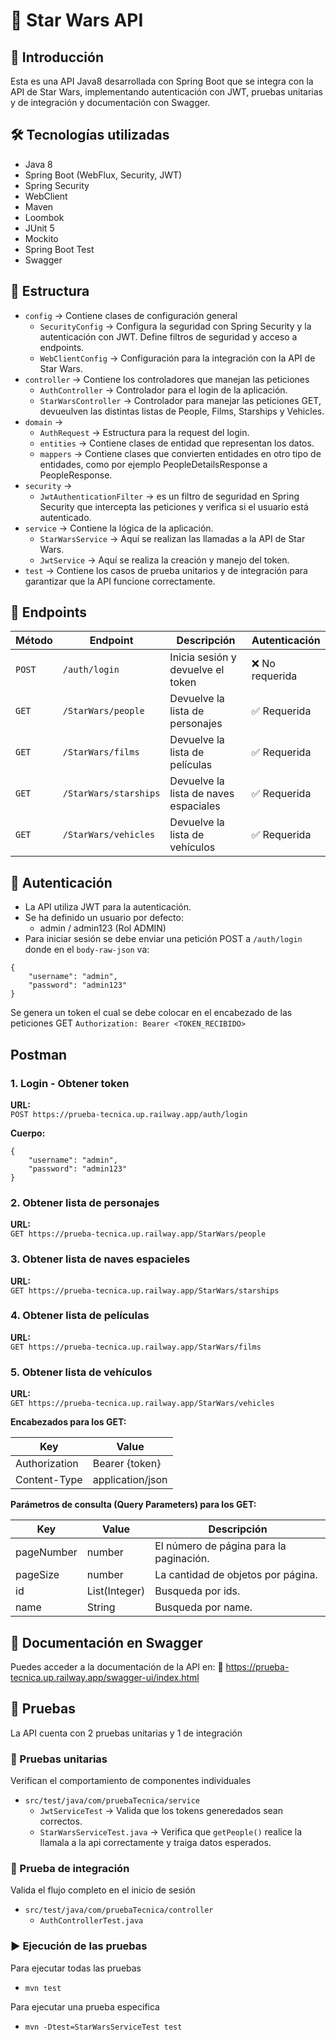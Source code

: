 # 🚀 Star Wars API
## 📌 Introducción
Esta es una API Java8 desarrollada con Spring Boot que se integra con la API de Star Wars, implementando autenticación con JWT, pruebas unitarias y de integración y documentación con Swagger.

## 🛠 Tecnologías utilizadas
- Java 8
- Spring Boot (WebFlux, Security, JWT)
- Spring Security
- WebClient
- Maven
- Loombok
- JUnit 5
- Mockito
- Spring Boot Test
- Swagger

## 📂 Estructura
- `config` -> Contiene clases de configuración general
  - `SecurityConfig` -> Configura la seguridad con Spring Security y la autenticación con JWT. Define filtros de seguridad y acceso a endpoints.
  - `WebClientConfig` -> Configuración para la integración con la API de Star Wars.
- `controller` -> Contiene los controladores que manejan las peticiones
  - `AuthController` -> Controlador para el login de la aplicación.
  - `StarWarsController` -> Controlador para manejar las peticiones GET, devueulven las distintas listas de People, Films, Starships y Vehicles.
- `domain` -> 
  - `AuthRequest` -> Estructura para la request del login.
  - `entities` -> Contiene clases de entidad que representan los datos.
  - `mappers` -> Contiene clases que convierten entidades en otro tipo de entidades, como por ejemplo PeopleDetailsResponse a PeopleResponse.
- `security` ->
  - `JwtAuthenticationFilter` -> es un filtro de seguridad en Spring Security que intercepta las peticiones y verifica si el usuario está autenticado.
- `service` -> Contiene la lógica de la aplicación.
  - `StarWarsService` -> Aquí se realizan las llamadas a la API de Star Wars.
  - `JwtService` -> Aquí se realiza la creación y manejo del token.
- `test` -> Contiene los casos de prueba unitarios y de integración para garantizar que la API funcione correctamente.

## 📌 Endpoints
| Método | Endpoint            | Descripción                          | Autenticación |
|--------|---------------------|--------------------------------------|---------------|
| `POST` | `/auth/login`       | Inicia sesión y devuelve el token    | ❌ No requerida |
| `GET`  | `/StarWars/people`  | Devuelve la lista de personajes      | ✅ Requerida |
| `GET`  | `/StarWars/films`   | Devuelve la lista de películas        | ✅ Requerida |
| `GET`  | `/StarWars/starships` | Devuelve la lista de naves espaciales | ✅ Requerida |
| `GET`  | `/StarWars/vehicles` | Devuelve la lista de vehículos        | ✅ Requerida |

## 🔐 Autenticación
- La API utiliza JWT para la autenticación.
- Se ha definido un usuario por defecto:
    - admin / admin123 (Rol ADMIN)
- Para iniciar sesión se debe enviar una petición POST a `/auth/login` donde en el `body-raw-json` va:
```
{
    "username": "admin",
    "password": "admin123"
}
```
Se genera un token el cual se debe colocar en el encabezado de las peticiones GET
`Authorization: Bearer <TOKEN_RECIBIDO>`

## Postman
### 1. **Login - Obtener token**

**URL:**  
`POST https://prueba-tecnica.up.railway.app/auth/login`

**Cuerpo:**
```
{
    "username": "admin",
    "password": "admin123"
}
```

### 2. **Obtener lista de personajes**
**URL:**  
`GET https://prueba-tecnica.up.railway.app/StarWars/people`

### 3. **Obtener lista de naves espacieles**
**URL:**  
`GET https://prueba-tecnica.up.railway.app/StarWars/starships`

### 4. **Obtener lista de películas**
**URL:**  
`GET https://prueba-tecnica.up.railway.app/StarWars/films`

### 5. **Obtener lista de vehículos**
**URL:**  
`GET https://prueba-tecnica.up.railway.app/StarWars/vehicles`

**Encabezados para los GET:**

| Key       | Value                 |
|-----------|-----------------------|
| Authorization | Bearer {token}        |
| Content-Type   | application/json      |

**Parámetros de consulta (Query Parameters) para los GET:**

| Key        | Value         | Descripción                             |
|------------|---------------|-----------------------------------------|
| pageNumber | number        | El número de página para la paginación. |
| pageSize   | number        | La cantidad de objetos por página.      |
| id         | List(Integer) | Busqueda por ids.                       |
| name       | String        | Busqueda por name.                      |

## 📖 Documentación en Swagger
Puedes acceder a la documentación de la API en:
🔗 https://prueba-tecnica.up.railway.app/swagger-ui/index.html

## 🧪 Pruebas
La API cuenta con 2 pruebas unitarias y 1 de integración
### 🔹 Pruebas unitarias
Verifican el comportamiento de componentes individuales
- `src/test/java/com/pruebaTecnica/service`
  - `JwtServiceTest` -> Valida que los tokens generedados sean correctos.
  - `StarWarsServiceTest.java` -> Verifica que `getPeople()` realice la llamala a la api correctamente y traiga datos esperados.

### 🔹 Prueba de integración
Valida el flujo completo en el inicio de sesión
- `src/test/java/com/pruebaTecnica/controller`
  - `AuthControllerTest.java`

### ▶️ Ejecución de las pruebas
Para ejecutar todas las pruebas
- `mvn test`

Para ejecutar una prueba especifica
- `mvn -Dtest=StarWarsServiceTest test`
